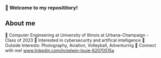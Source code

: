 ### 👋 Welcome to my reposititory!

## About me
:book: Computer Engineering at University of Illinois at Urbana-Champaign - Class of 2023
:thought_balloon:	 Interested in cybersecurity and artifical intelligence
:blue_heart:	Outside Interests: Photography, Aviation, Volleyball, Adventuring
:handshake: Connect with me! www.linkedin.com/in/edwin-louie-62070515a


<!--
**edlouie9988/edlouie9988** is a ✨ _special_ ✨ repository because its `README.md` (this file) appears on your GitHub profile.

Here are some ideas to get you started:

- 🔭 I’m currently working on ...
- 🌱 I’m currently learning ...
- 👯 I’m looking to collaborate on ...
- 🤔 I’m looking for help with ...
- 💬 Ask me about ...
- 📫 How to reach me: ...
- 😄 Pronouns: ...
- ⚡ Fun fact: ...
-->
